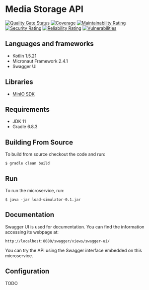 [comment]: <> (<p align="center"><img src="https://jaimedantas.com/load-microservice/docs/icon.png" height="25%" width="25%"> </p>)

# Media Storage API

[![Quality Gate Status](https://sonarcloud.io/api/project_badges/measure?project=victorandradeap_media-storage-api&metric=alert_status)](https://sonarcloud.io/summary/new_code?id=victorandradeap_media-storage-api)
[![Coverage](https://sonarcloud.io/api/project_badges/measure?project=victorandradeap_media-storage-api&metric=coverage)](https://sonarcloud.io/summary/new_code?id=victorandradeap_media-storage-api)
[![Maintainability Rating](https://sonarcloud.io/api/project_badges/measure?project=victorandradeap_media-storage-api&metric=sqale_rating)](https://sonarcloud.io/summary/new_code?id=victorandradeap_media-storage-api)
[![Security Rating](https://sonarcloud.io/api/project_badges/measure?project=victorandradeap_media-storage-api&metric=security_rating)](https://sonarcloud.io/summary/new_code?id=victorandradeap_media-storage-api)
[![Reliability Rating](https://sonarcloud.io/api/project_badges/measure?project=victorandradeap_media-storage-api&metric=reliability_rating)](https://sonarcloud.io/summary/new_code?id=victorandradeap_media-storage-api)
[![Vulnerabilities](https://sonarcloud.io/api/project_badges/measure?project=victorandradeap_media-storage-api&metric=vulnerabilities)](https://sonarcloud.io/summary/new_code?id=victorandradeap_media-storage-api)

[comment]: <> (This microservice simulates a microservice with a REST endpoint at ``/resource/{resource_id}``. There is a tutorial on Medium [here]&#40;https://medium.com/reverse-engineering/creating-your-very-first-microservice-with-micronaut-and-kotlin-9be6be4a58d5&#41;.)

## Languages and frameworks
 - Kotlin 1.5.21
 - Micronaut Framework 2.4.1
 - Swagger UI
 
## Libraries
 - [MinIO SDK](https://docs.min.io/docs/java-client-quickstart-guide.html)
 
## Requirements
- JDK 11
- Gradle 6.8.3

## Building From Source
To build from source checkout the code and run:
```
$ gradle clean build
```
## Run
To run the microservice, run:
```
$ java -jar load-simulator-0.1.jar
```
## Documentation
Swagger UI is used for documentation. You can find the information accessing its webpage at:
```
http://localhost:8080/swagger/views/swagger-ui/
```
You can try the API using the Swagger interface embedded on this microservice.  

[comment]: <> (<p align="center"><img src="https://jaimedantas.com/load-microservice/docs/load_microservice_swagger.png" height="50%" width="50%"> </p>)

## Configuration

TODO
